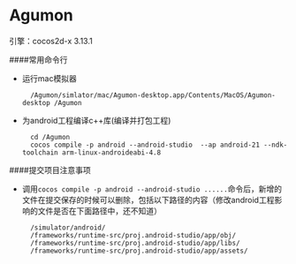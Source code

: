 # Agumon

引擎：cocos2d-x 3.13.1

####常用命令行
* 运行mac模拟器		
		
		/Agumon/simlator/mac/Agumon-desktop.app/Contents/MacOS/Agumon-desktop /Agumon

* 为android工程编译c++库(编译并打包工程)			
		
		cd /Agumon
		cocos compile -p android --android-studio  --ap android-21 --ndk-toolchain arm-linux-androideabi-4.8
		
		
####提交项目注意事项

* 调用`cocos compile -p android --android-studio ......`命令后，新增的文件在提交保存的时候可以删除，包括以下路径的内容（修改android工程影响的文件是否在下面路径中，还不知道）

		/simulator/android/
		/frameworks/runtime-src/proj.android-studio/app/obj/
		/frameworks/runtime-src/proj.android-studio/app/libs/
		/frameworks/runtime-src/proj.android-studio/app/assets/